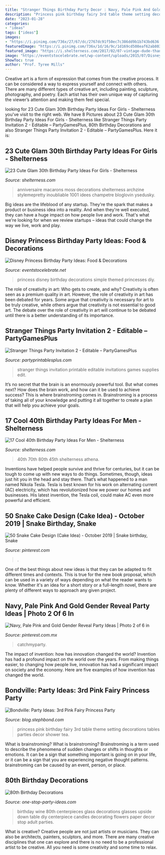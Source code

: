 ```yaml
---
title: "Stranger Things Birthday Party Decor : Navy, Pale Pink And Gold Gender Reveal Party Ideas"
description: "Princess pink birthday fairy 3rd table theme setting decorations tables parties decor shower tea"
date: "2023-01-28"
categories:
- "ideas"
tags: ["ideas"]
images:
- "https://i.pinimg.com/736x/27/67/dc/2767dc91f50ec7c386dd9b1b743bd636.jpg"
featuredImage: "https://i.pinimg.com/736x/1d/16/9c/1d169cd508eaf62ab803c1d538890eff.jpg"
featured_image: "https://i.shelterness.com/2017/02/07-vintage-dude-thank-tags-for-party-favors.jpg"
image: "https://eventstocelebrate.net/wp-content/uploads/2015/07/Disney-Princess-Party-Decorations.jpg"
ShowToc: true
author: "Prof. Tyree Mills"
---
```



Creative art is a form of expression that comes from the creative process. It can be considered a way to express yourself and connect with others. There are many different types of creative art, including painting, sculpture, photography, and poetry. Each artist has their own unique way of capturing the viewer’s attention and making them feel special.

	

		
looking for 23 Cute Glam 30th Birthday Party Ideas For Girls - Shelterness you've visit to the right web. We have 8 Pictures about 23 Cute Glam 30th Birthday Party Ideas For Girls - Shelterness like Stranger Things Party Invitation 2 - Editable – PartyGamesPlus, 80th Birthday Decorations and also Stranger Things Party Invitation 2 - Editable – PartyGamesPlus. Here it is:
		
    
## 23 Cute Glam 30th Birthday Party Ideas For Girls - Shelterness

<img loading=lazy src="https://i.shelterness.com/2017/02/08-moss-30-with-floral-decor-and-lots-of-candles.jpg" onerror="this.onerror=null;this.src='https://tse3.mm.bing.net/th?id=OIP.myTpue6Xjo-mm6QgFy8tkgHaLH&amp;pid=15.1';" alt="23 Cute Glam 30th Birthday Party Ideas For Girls - Shelterness">

_Source: shelterness.com_

>anniversaire macarons moss decorations shelterness archzine stylemepretty inoubliable 1001 idees champetre bloglovin ysedusky. 

	

Big ideas are the lifeblood of any startup. They're the spark that makes a product or business idea into a reality. And when they're well executed, they can have a huge impact on how people live and work. That's what we're looking for when we review startups – ideas that could change the way we live, work and play.

    
## Disney Princess Birthday Party Ideas: Food &amp; Decorations

<img loading=lazy src="https://eventstocelebrate.net/wp-content/uploads/2015/07/Disney-Princess-Party-Decorations.jpg" onerror="this.onerror=null;this.src='https://tse3.mm.bing.net/th?id=OIP.7n96S3jfbyZa6Gppo-ylwgHaLH&amp;pid=15.1';" alt="Disney Princess Birthday Party Ideas: Food &amp; Decorations">

_Source: eventstocelebrate.net_

>princess disney birthday decorations simple themed princesses diy. 

	

The role of creativity in art: Who gets to create, and why?
Creativity is often seen as a premium quality in art. However, the role of creativity in art has been debated for years. Some argue that creativity is necessary for art to be truly creative, while others argue that creativity is not essential to good art. The debate over the role of creativity in art will continue to be debated until there is a better understanding of its importance.

    
## Stranger Things Party Invitation 2 - Editable – PartyGamesPlus

<img loading=lazy src="http://cdn.shopify.com/s/files/1/0838/6135/products/Stranger-Things-Party-Invitation-2-printable-editable_1200x1200.png?v=1537145659" onerror="this.onerror=null;this.src='https://tse2.mm.bing.net/th?id=OIP.2t_fUSC_xh_LEZu6e5DWPQHaKQ&amp;pid=15.1';" alt="Stranger Things Party Invitation 2 - Editable – PartyGamesPlus">

_Source: partyprintablesplus.com_

>stranger things invitation printable editable invitations games supplies edit. 

	

It’s no secret that the brain is an enormously powerful tool. But what comes next? How does the brain work, and how can it be used to achieve success? This is where brainstroming comes in. Brainstroming is a process of taking all of your knowledge and putting it all together to create a plan that will help you achieve your goals.

    
## 17 Cool 40th Birthday Party Ideas For Men - Shelterness

<img loading=lazy src="https://i.shelterness.com/2017/02/07-vintage-dude-thank-tags-for-party-favors.jpg" onerror="this.onerror=null;this.src='https://tse4.mm.bing.net/th?id=OIP.Ne2XOytjrLigGekK1BxSpwHaJ4&amp;pid=15.1';" alt="17 Cool 40th Birthday Party Ideas For Men - Shelterness">

_Source: shelterness.com_

>40th 70th 80th 45th shelterness athena. 

	

Inventions have helped people survive and thrive for centuries, but it can be tough to come up with new ways to do things. Sometimes, though, ideas just hit you in the head and stay there. That’s what happened to a man named Nikola Tesla. Tesla is best known for his work on alternating current (AC) electricity, which has revolutionized how we power our homes and businesses. His latest invention, the Tesla coil, could make AC even more powerful and efficient.

    
## 50 Snake Cake Design (Cake Idea) - October 2019 | Snake Birthday, Snake

<img loading=lazy src="https://i.pinimg.com/736x/27/67/dc/2767dc91f50ec7c386dd9b1b743bd636.jpg" onerror="this.onerror=null;this.src='https://tse3.mm.bing.net/th?id=OIP.sJsnhf5CgJK7PcqLlBuCZAHaKg&amp;pid=15.1';" alt="50 Snake Cake Design (Cake Idea) - October 2019 | Snake birthday, Snake">

_Source: pinterest.com_

>. 

	

One of the best things about new ideas is that they can be adapted to fit different times and contexts. This is true for the new book proposal, which can be used in a variety of ways depending on what the reader wants to know. Whether it's an idea for a short story or a full-length novel, there are plenty of different ways to approach any given project.

    
## Navy, Pale Pink And Gold Gender Reveal Party Ideas | Photo 2 Of 6 In

<img loading=lazy src="https://i.pinimg.com/736x/1d/16/9c/1d169cd508eaf62ab803c1d538890eff.jpg" onerror="this.onerror=null;this.src='https://tse1.mm.bing.net/th?id=OIP.dV6jcZYlM51NgvRLEfqtDAHaJ3&amp;pid=15.1';" alt="Navy, Pale Pink and Gold Gender Reveal Party Ideas | Photo 2 of 6 in">

_Source: pinterest.com.mx_

>catchmyparty. 

	

The impact of invention: how has innovation changed the world?
Invention has had a profound impact on the world over the years. From making things easier, to changing how people live, innovation has had a significant impact on society and the economy. Here are five examples of how invention has changed the world.

    
## Bondville: Party Ideas: 3rd Pink Fairy Princess Party

<img loading=lazy src="http://2.bp.blogspot.com/-7wAQnRqrBOs/Tki06msN-vI/AAAAAAAAGVY/71XjED2EHLE/s1600/pink-3rd-birthday-party-tab.jpg" onerror="this.onerror=null;this.src='https://tse2.mm.bing.net/th?id=OIP.HqSVptiab9Ifn-tWxkHPswAAAA&amp;pid=15.1';" alt="Bondville: Party Ideas: 3rd Pink Fairy Princess Party">

_Source: blog.stephbond.com_

>princess pink birthday fairy 3rd table theme setting decorations tables parties decor shower tea. 

	

What is brainstroming?
What is brainstroming? Brainstroming is a term used to describe the phenomena of sudden changes or shifts in thoughts or emotions. It can be a sign that something important is going on in your life, or it can be a sign that you are experiencing negative thought patterns. brainstroming can be caused by an event, person, or place.

    
## 80th Birthday Decorations

<img loading=lazy src="http://www.one-stop-party-ideas.com/images/80th-Birthday-Centerpiece-Upside-Down-Glass.jpg" onerror="this.onerror=null;this.src='https://tse3.mm.bing.net/th?id=OIP.VV4moNR-sS6ddMcVoGNfxQHaLH&amp;pid=15.1';" alt="80th Birthday Decorations">

_Source: one-stop-party-ideas.com_

>birthday wine 80th centerpieces glass decorations glasses upside down table diy centerpiece candles decorating flowers paper decor stop adult parties. 

	

What is creative?
Creative people are not just artists or musicians. They can also be architects, painters, sculptors, and more. There are many creative disciplines that one can explore and there is no need to be a professional artist to be creative. All you need is some creativity and some time to relax.

